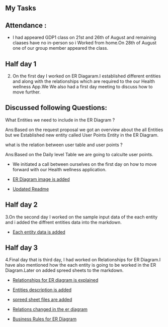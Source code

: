 ## My Tasks

## Attendance :

- I had appeared GDP1 class on 21st and 26th of August and remaining claases have no in-person so i Worked from home.On 28th of August one of our group member appeared the class.

## Half day 1

2. On the first day I worked on ER Diagaram.I established different entities and along with the relationships which are required to the our Health wellness App.We We also had a first day meeting to discuss how to move further.
 
## Discussed following Questions:

What Entities we need to include in the ER Diagram ?

Ans:Based on the request proposal we got an overview about the all Entities but we Established new entity called User Points Entity in the ER Diagram.

what is the relation between user table and user points ?

Ans:Based on the Daily level Table we are going to calculte user points.



- We initiated a call between ourselves on the first day on how to move forward with our Health wellness application.

- [ER Diagram image is added](https://github.com/RaviTeja444/health-wellness/commit/565ea5ea0228454c1c8ddfb916dbafee2d5a6f6e)

- [Updated Readme](https://github.com/RaviTeja444/health-wellness/commit/be02b681e2100eb25223cdb499670b08514e0a6d)
## Half day 2
3.On the second day I worked on the sample input data of the each entity and i added the diffrent entities data into the markdown.

- [Each entity data is added](https://github.com/RaviTeja444/health-wellness/commit/87543351ffc6b70ca6c59378172ff021b9bd49e3)

## Half day 3

4.Final day that is third day, I had worked on Relationships for ER Diagram.I have also mentioned how the each entity is going to be worked in the ER Diagram.Later on added spreed sheets to the markdown.


- [Relationships for ER diagram is explained](https://github.com/RaviTeja444/health-wellness/commit/62783011e8e523c75613cf5f4f7dfac2c7531c80)

- [Entities description is added](https://github.com/RaviTeja444/health-wellness/commit/9806df4e609c0bcaa5ece69877672a2049cf2bd0)

- [spreed sheet files are added](https://github.com/RaviTeja444/health-wellness/commit/978336b908b1a0ec7ba3629dd21b38ef7af764d0)

- [Relations changed in the er diagram](https://github.com/RaviTeja444/health-wellness/commit/a4ac5c30c591990a3887e4d0466e42c11cf12e4f)

- [Business Rules for ER Diagram](https://github.com/RaviTeja444/health-wellness/commit/7b343dcad2bbf2aa9f9faa3ddd71c514159a71c5)

